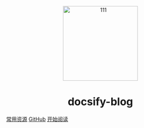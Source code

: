 <p align="center">
<img scr="" width="200" height="200" alt="111">
</p>

<h1 align="center">docsify-blog</h1>

[常用资源](https://i.codingce.com.cn)
[GitHub](https://i.codingce.com.cn)
[开始阅读](#我的博客)